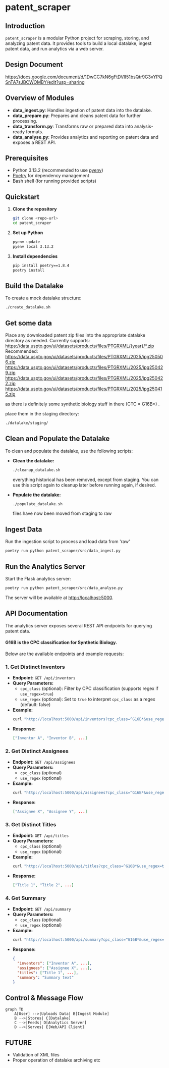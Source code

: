 # patent_scraper

## Introduction
`patent_scraper` is a modular Python project for scraping, storing, and analyzing patent data. It provides tools to build a local datalake, ingest patent data, and run analytics via a web server.

## Design Document
https://docs.google.com/document/d/1DwCC7kN6gFtDVII51bsQtr9G3vYPQSnTA7sJBCWOMBY/edit?usp=sharing

## Overview of Modules
- **data_ingest.py**: Handles ingestion of patent data into the datalake.
- **data_prepare.py**: Prepares and cleans patent data for further processing.
- **data_transform.py**: Transforms raw or prepared data into analysis-ready formats.
- **data_analyse.py**: Provides analytics and reporting on patent data and exposes a REST API.

## Prerequisites
- Python 3.13.2 (recommended to use [pyenv](https://github.com/pyenv/pyenv#installation))
- [Poetry](https://python-poetry.org/docs/) for dependency management
- Bash shell (for running provided scripts)

## Quickstart
1. **Clone the repository**
   ```bash
   git clone <repo-url>
   cd patent_scraper
   ```
2. **Set up Python**
   ```bash
   pyenv update
   pyenv local 3.13.2
   ```
3. **Install dependencies**
   ```bash
   pip install poetry==1.8.4
   poetry install
   ```

## Build the Datalake
To create a mock datalake structure:
```bash
./create_datalake.sh
```

## Get some data
Place any downloaded patent zip files into the appropriate datalake directory as needed.
Currently supports: https://data.uspto.gov/ui/datasets/products/files/PTGRXML/{year}/*.zip
Recommended:
https://data.uspto.gov/ui/datasets/products/files/PTGRXML/2025/ipg250506.zip
https://data.uspto.gov/ui/datasets/products/files/PTGRXML/2025/ipg250429.zip
https://data.uspto.gov/ui/datasets/products/files/PTGRXML/2025/ipg250422.zip
https://data.uspto.gov/ui/datasets/products/files/PTGRXML/2025/ipg250415.zip

as there is definitely some synthetic biology stuff in there (CTC = G16B*) . 

place them in the staging directory:
```bash
./datalake/staging/
```

## Clean and Populate the Datalake
To clean and populate the datalake, use the following scripts:

- **Clean the datalake:**
  ```bash
  ./cleanup_datalake.sh
  ```
  everything historical has been removed, except from staging.
  You can use this script again to cleanup later before running again, if desired.

- **Populate the datalake:**
  ```bash
  ./populate_datalake.sh
  ```
  files have now been moved from staging to raw

## Ingest Data
Run the ingestion script to process and load data from 'raw'
```bash
poetry run python patent_scraper/src/data_ingest.py
```

## Run the Analytics Server
Start the Flask analytics server:
```bash
poetry run python patent_scraper/src/data_analyse.py
```
The server will be available at [http://localhost:5000](http://localhost:5000).

## API Documentation
The analytics server exposes several REST API endpoints for querying patent data. 

#### G16B is the CPC classification for Synthetic Biology.

Below are the available endpoints and example requests:

### 1. Get Distinct Inventors
- **Endpoint:** `GET /api/inventors`
- **Query Parameters:**
  - `cpc_class` (optional): Filter by CPC classification (supports regex if `use_regex=true`)
  - `use_regex` (optional): Set to `true` to interpret `cpc_class` as a regex (default: false)
- **Example:**
  ```bash
  curl "http://localhost:5000/api/inventors?cpc_class=^G16B*&use_regex=true"
  ```
- **Response:**
  ```json
  ["Inventor A", "Inventor B", ...]
  ```

### 2. Get Distinct Assignees
- **Endpoint:** `GET /api/assignees`
- **Query Parameters:**
  - `cpc_class` (optional)
  - `use_regex` (optional)
- **Example:**
  ```bash
  curl "http://localhost:5000/api/assignees?cpc_class=^G16B*&use_regex=true"
  ```
- **Response:**
  ```json
  ["Assignee X", "Assignee Y", ...]
  ```

### 3. Get Distinct Titles
- **Endpoint:** `GET /api/titles`
- **Query Parameters:**
  - `cpc_class` (optional)
  - `use_regex` (optional)
- **Example:**
  ```bash
  curl "http://localhost:5000/api/titles?cpc_class=^G16B*&use_regex=true"
  ```
- **Response:**
  ```json
  ["Title 1", "Title 2", ...]
  ```

### 4. Get Summary
- **Endpoint:** `GET /api/summary`
- **Query Parameters:**
  - `cpc_class` (optional)
  - `use_regex` (optional)
- **Example:**
  ```bash
  curl "http://localhost:5000/api/summary?cpc_class=^G16B*&use_regex=true"
  ```
- **Response:**
  ```json
  {
    "inventors": ["Inventor A", ...],
    "assignees": ["Assignee X", ...],
    "titles": ["Title 1", ...],
    "summary": "Summary text"
  }
  ```

## Control & Message Flow
```mermaid
graph TD
    A[User] -->|Uploads Data| B[Ingest Module]
    B -->|Stores| C[Datalake]
    C -->|Feeds| D[Analytics Server]
    D -->|Serves| E[Web/API Client]
```

## FUTURE
- Validation of XML files
- Proper operation of datalake archiving etc
